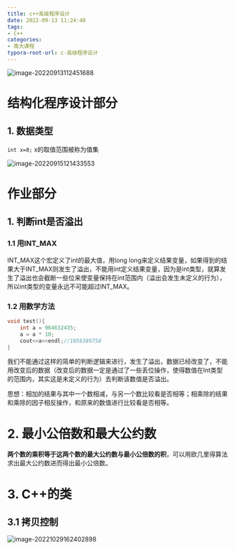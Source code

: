 ```yaml
---
title: c++高级程序设计
date: 2022-09-13 11:24:40
tags:
- C++
categories:
- 南大课程
typora-root-url: c-高级程序设计
---
```


![image-20220913112451688](image-20220913112451688.png)

# 结构化程序设计部分

## 1. 数据类型

`int x=8;` x的取值范围被称为值集

![image-20220915121433553](image-20220915121433553.png)

<!--more-->

# 作业部分

## 1. 判断int是否溢出

### 1.1 用INT_MAX

INT_MAX这个宏定义了int的最大值，用long long来定义结果变量，如果得到的结果大于INT_MAX则发生了溢出，不能用int定义结果变量，因为是int类型，就算发生了溢出也会截断一些位来使变量保持在int范围内（溢出会发生未定义的行为），所以int类型的变量永远不可能超过INT_MAX。

### 1.2 用数学方法

```c++
void test(){	
	int a = 964632435;
	a = a * 10;
	cout<<a<<endl;//1056389758
}
```

我们不能通过这样的简单的判断逻辑来进行，发生了溢出，数据已经改变了，不能用改变后的数据（改变后的数据一定是通过了一些丢位操作，使得数值在Int类型的范围内，其实这是未定义的行为）去判断该数值是否溢出。

思想：相加的结果与其中一个数相减，与另一个数比较看是否相等；相乘除的结果和乘除的因子相反操作，和原来的数值进行比较看是否相等。

# 2. 最小公倍数和最大公约数

**两个数的乘积等于这两个数的最大公约数与最小公倍数的积**，可以用欧几里得算法求出最大公约数进而得出最小公倍数。

# 3. C++的类

## 3.1 拷贝控制

![image-20221029162402898](image-20221029162402898.png)
